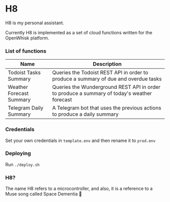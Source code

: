 # H8

H8 is my personal assistant.

Currently H8 is implemented as a set of cloud functions written for the OpenWhisk platform.

### List of functions

| Name                      | Description  |
|---------------------------|--------------------|
| Todoist Tasks Summary     | Queries the Todoist REST API in order to produce a summary of due and overdue tasks |
| Weather Forecast Summary  | Queries the Wunderground REST API in order to produce a summary of today's weather forecast |
| Telegram Daily Summary    | A Telegram bot that uses the previous actions to produce a daily summary |


### Credentials
Set your own credentials in `template.env` and then rename it to `prod.env`

### Deploying

Run `./deploy.sh`


### H8?

The name H8 refers to a microcontroller, and also, it is a reference to a Muse song called Space Dementia 🚀
